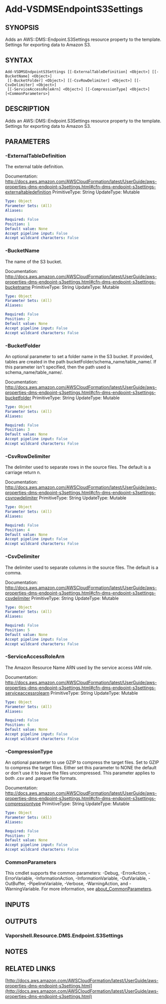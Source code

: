 # Add-VSDMSEndpointS3Settings

## SYNOPSIS
Adds an AWS::DMS::Endpoint.S3Settings resource property to the template.
Settings for exporting data to Amazon S3.

## SYNTAX

```
Add-VSDMSEndpointS3Settings [[-ExternalTableDefinition] <Object>] [[-BucketName] <Object>]
 [[-BucketFolder] <Object>] [[-CsvRowDelimiter] <Object>] [[-CsvDelimiter] <Object>]
 [[-ServiceAccessRoleArn] <Object>] [[-CompressionType] <Object>] [<CommonParameters>]
```

## DESCRIPTION
Adds an AWS::DMS::Endpoint.S3Settings resource property to the template.
Settings for exporting data to Amazon S3.

## PARAMETERS

### -ExternalTableDefinition
The external table definition.

Documentation: http://docs.aws.amazon.com/AWSCloudFormation/latest/UserGuide/aws-properties-dms-endpoint-s3settings.html#cfn-dms-endpoint-s3settings-externaltabledefinition
PrimitiveType: String
UpdateType: Mutable

```yaml
Type: Object
Parameter Sets: (All)
Aliases:

Required: False
Position: 1
Default value: None
Accept pipeline input: False
Accept wildcard characters: False
```

### -BucketName
The name of the S3 bucket.

Documentation: http://docs.aws.amazon.com/AWSCloudFormation/latest/UserGuide/aws-properties-dms-endpoint-s3settings.html#cfn-dms-endpoint-s3settings-bucketname
PrimitiveType: String
UpdateType: Mutable

```yaml
Type: Object
Parameter Sets: (All)
Aliases:

Required: False
Position: 2
Default value: None
Accept pipeline input: False
Accept wildcard characters: False
```

### -BucketFolder
An optional parameter to set a folder name in the S3 bucket.
If provided, tables are created in the path  bucketFolder/schema_name/table_name/.
If this parameter isn't specified, then the path used is  schema_name/table_name/.

Documentation: http://docs.aws.amazon.com/AWSCloudFormation/latest/UserGuide/aws-properties-dms-endpoint-s3settings.html#cfn-dms-endpoint-s3settings-bucketfolder
PrimitiveType: String
UpdateType: Mutable

```yaml
Type: Object
Parameter Sets: (All)
Aliases:

Required: False
Position: 3
Default value: None
Accept pipeline input: False
Accept wildcard characters: False
```

### -CsvRowDelimiter
The delimiter used to separate rows in the source files.
The default is a carriage return n.

Documentation: http://docs.aws.amazon.com/AWSCloudFormation/latest/UserGuide/aws-properties-dms-endpoint-s3settings.html#cfn-dms-endpoint-s3settings-csvrowdelimiter
PrimitiveType: String
UpdateType: Mutable

```yaml
Type: Object
Parameter Sets: (All)
Aliases:

Required: False
Position: 4
Default value: None
Accept pipeline input: False
Accept wildcard characters: False
```

### -CsvDelimiter
The delimiter used to separate columns in the source files.
The default is a comma.

Documentation: http://docs.aws.amazon.com/AWSCloudFormation/latest/UserGuide/aws-properties-dms-endpoint-s3settings.html#cfn-dms-endpoint-s3settings-csvdelimiter
PrimitiveType: String
UpdateType: Mutable

```yaml
Type: Object
Parameter Sets: (All)
Aliases:

Required: False
Position: 5
Default value: None
Accept pipeline input: False
Accept wildcard characters: False
```

### -ServiceAccessRoleArn
The Amazon Resource Name ARN used by the service access IAM role.

Documentation: http://docs.aws.amazon.com/AWSCloudFormation/latest/UserGuide/aws-properties-dms-endpoint-s3settings.html#cfn-dms-endpoint-s3settings-serviceaccessrolearn
PrimitiveType: String
UpdateType: Mutable

```yaml
Type: Object
Parameter Sets: (All)
Aliases:

Required: False
Position: 6
Default value: None
Accept pipeline input: False
Accept wildcard characters: False
```

### -CompressionType
An optional parameter to use GZIP to compress the target files.
Set to GZIP to compress the target files.
Either set this parameter to NONE the default or don't use it to leave the files uncompressed.
This parameter applies to both .csv and .parquet file formats.

Documentation: http://docs.aws.amazon.com/AWSCloudFormation/latest/UserGuide/aws-properties-dms-endpoint-s3settings.html#cfn-dms-endpoint-s3settings-compressiontype
PrimitiveType: String
UpdateType: Mutable

```yaml
Type: Object
Parameter Sets: (All)
Aliases:

Required: False
Position: 7
Default value: None
Accept pipeline input: False
Accept wildcard characters: False
```

### CommonParameters
This cmdlet supports the common parameters: -Debug, -ErrorAction, -ErrorVariable, -InformationAction, -InformationVariable, -OutVariable, -OutBuffer, -PipelineVariable, -Verbose, -WarningAction, and -WarningVariable. For more information, see [about_CommonParameters](http://go.microsoft.com/fwlink/?LinkID=113216).

## INPUTS

## OUTPUTS

### Vaporshell.Resource.DMS.Endpoint.S3Settings
## NOTES

## RELATED LINKS

[http://docs.aws.amazon.com/AWSCloudFormation/latest/UserGuide/aws-properties-dms-endpoint-s3settings.html](http://docs.aws.amazon.com/AWSCloudFormation/latest/UserGuide/aws-properties-dms-endpoint-s3settings.html)

